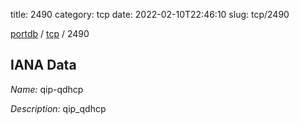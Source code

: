 title: 2490
category: tcp
date: 2022-02-10T22:46:10
slug: tcp/2490

[portdb](/) / [tcp](/category/tcp.html) / 2490


## IANA Data

_Name:_ qip-qdhcp

_Description:_ qip_qdhcp

